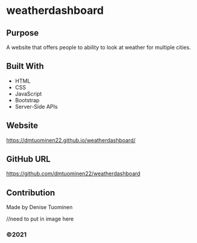 # weatherdashboard

## Purpose
A website that offers people to ability to look at weather for multiple cities. 

## Built With
* HTML
* CSS
* JavaScript
* Bootstrap
* Server-Side APIs



## Website
https://dmtuominen22.github.io/weatherdashboard/


## GitHub URL
https://github.com/dmtuominen22/weatherdashboard


## Contribution
Made by Denise Tuominen

//need to put in image here

### ©️2021 
